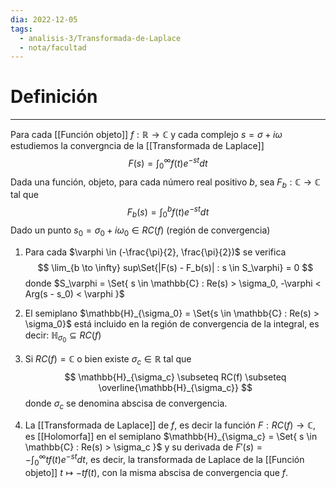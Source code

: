 ```yaml
---
dia: 2022-12-05
tags:
  - analisis-3/Transformada-de-Laplace
  - nota/facultad
---
```

# Definición
---
Para cada [[Función objeto]] $f : \mathbb{R} \to \mathbb{C}$ y cada complejo $s = \sigma + i \omega$ estudiemos la convergncia de la [[Transformada de Laplace]] $$ F(s) = \int_0^\infty f(t) e^{-st}dt $$
Dada una función, objeto, para cada número real positivo $b$, sea $F_b : \mathbb{C} \to \mathbb{C}$ tal que $$ F_b(s) = \int_0^b f(t) e^{-st}dt $$
Dado un punto $s_0 = \sigma_0 + i \omega_0 \in RC(f)$ (región de convergencia)

1) Para cada $\varphi \in (-\frac{\pi}{2}, \frac{\pi}{2})$ se verifica $$ \lim_{b \to \infty} sup\Set{|F(s) - F_b(s)| : s \in S_\varphi} = 0 $$ donde $S_\varphi = \Set{ s \in \mathbb{C} : Re(s) > \sigma_0, -\varphi < Arg(s - s_0) < \varphi }$

2) El semiplano $\mathbb{H}_{\sigma_0} = \Set{s \in \mathbb{C} : Re(s) > \sigma_0}$ está incluido en la región de convergencia de la integral, es decir: $\mathbb{H}_{\sigma_0} \subseteq RC(f)$

3) Si $RC(f) = \mathbb{C}$ o bien existe $\sigma_c \in \mathbb{R}$ tal que $$ \mathbb{H}_{\sigma_c} \subseteq RC(f) \subseteq \overline{\mathbb{H}_{\sigma_c}} $$ donde $\sigma_c$ se denomina abscisa de convergencia.

4) La [[Transformada de Laplace]] de $f$, es decir la función $F : RC(f) \to \mathbb{C}$, es [[Holomorfa]] en el semiplano $\mathbb{H}_{\sigma_c} = \Set{ s \in \mathbb{C} : Re(s) > \sigma_c }$ y su derivada de $F'(s) = -\int_0^\infty t f(t) e^{-st} dt$, es decir, la transformada de Laplace de la [[Función objeto]] $t \mapsto -tf(t)$, con la misma abscisa de convergencia que $f$.
